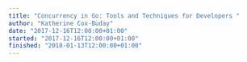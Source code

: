 ```yaml
---
title: "Concurrency in Go: Tools and Techniques for Developers "
author: "Katherine Cox-Buday"
date: "2017-12-16T12:00:00+01:00"
started: "2017-12-16T12:00:00+01:00"
finished: "2018-01-13T12:00:00+01:00"
---
```

